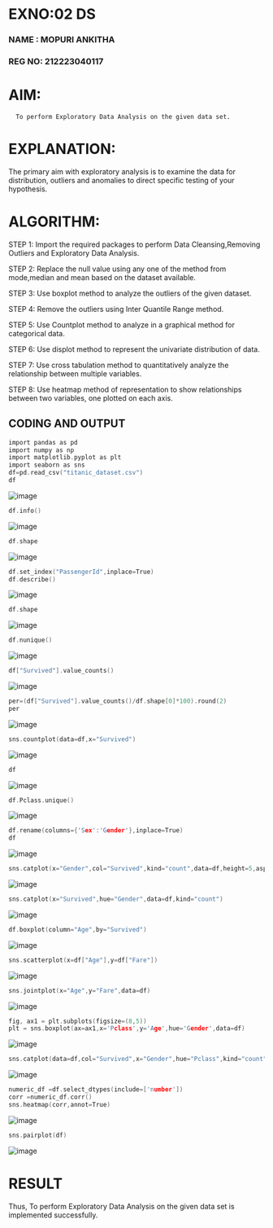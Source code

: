 # EXNO:02 DS
### NAME : MOPURI ANKITHA
### REG NO: 212223040117
# AIM:
      To perform Exploratory Data Analysis on the given data set.
      
      
# EXPLANATION:
  The primary aim with exploratory analysis is to examine the data for distribution, outliers and anomalies to direct specific testing of your hypothesis.
  
# ALGORITHM:
STEP 1: Import the required packages to perform Data Cleansing,Removing Outliers and Exploratory Data Analysis.

STEP 2: Replace the null value using any one of the method from mode,median and mean based on the dataset available.

STEP 3: Use boxplot method to analyze the outliers of the given dataset.

STEP 4: Remove the outliers using Inter Quantile Range method.

STEP 5: Use Countplot method to analyze in a graphical method for categorical data.

STEP 6: Use displot method to represent the univariate distribution of data.

STEP 7: Use cross tabulation method to quantitatively analyze the relationship between multiple variables.

STEP 8: Use heatmap method of representation to show relationships between two variables, one plotted on each axis.

## CODING AND OUTPUT
```c
import pandas as pd
import numpy as np
import matplotlib.pyplot as plt
import seaborn as sns
df=pd.read_csv("titanic_dataset.csv")
df
```
![image](https://github.com/user-attachments/assets/f5d98124-3373-412b-be88-8c4f80b075d8)
```c
df.info()
```
![image](https://github.com/user-attachments/assets/3110bb31-2a23-4f18-b117-597498e41a6d)

```c
df.shape
```

![image](https://github.com/user-attachments/assets/b5da1cb4-242e-480c-a6c3-4b7b5fe8e2b4)

```c
df.set_index("PassengerId",inplace=True)
df.describe()
```
![image](https://github.com/user-attachments/assets/46ae3007-fdb6-44d6-8357-02a25f709496)

```c
df.shape
```
![image](https://github.com/user-attachments/assets/db96bfe1-dec2-4d79-92e2-49caab17bccd)

```c
df.nunique()
```
![image](https://github.com/user-attachments/assets/0e1f5d1e-7f24-4883-93cf-1459927bb324)

```c
df["Survived"].value_counts()
```
![image](https://github.com/user-attachments/assets/10fe84aa-05b4-4fee-bc01-03b2bb64dce0)
```c
per=(df["Survived"].value_counts()/df.shape[0]*100).round(2)
per
```
![image](https://github.com/user-attachments/assets/3272bc47-498a-4fc4-84e7-18aa98b4a05a)
```c
sns.countplot(data=df,x="Survived")
```
![image](https://github.com/user-attachments/assets/a89fa277-da80-4041-985f-d3748b7bfbae)
```c
df
```
![image](https://github.com/user-attachments/assets/a935377a-1aae-4907-bd91-99cde2237217)

```c
df.Pclass.unique()
```
![image](https://github.com/user-attachments/assets/5ec071e8-4193-4f57-8663-a65386fe6960)
```c
df.rename(columns={'Sex':'Gender'},inplace=True)
df
```
![image](https://github.com/user-attachments/assets/be23b9d9-6a30-4bde-80ac-eb601b398810)
```c
sns.catplot(x="Gender",col="Survived",kind="count",data=df,height=5,aspect=.7)
```
![image](https://github.com/user-attachments/assets/865515dd-2681-4b9f-af44-41bb9c4eeafa)

```c
sns.catplot(x="Survived",hue="Gender",data=df,kind="count")
```
![image](https://github.com/user-attachments/assets/f7164d7a-5a91-40a9-ae14-45a5af5ffa82)

```c
df.boxplot(column="Age",by="Survived")
```
![image](https://github.com/user-attachments/assets/fcb87124-8610-43e0-ba89-a5bf83a1295e)

```c
sns.scatterplot(x=df["Age"],y=df["Fare"])
```
![image](https://github.com/user-attachments/assets/2dbab6dc-536e-42bd-93bd-5c9ac604ac3e)
```c
sns.jointplot(x="Age",y="Fare",data=df)
```
![image](https://github.com/user-attachments/assets/5b039429-4824-415e-b082-9d9873e575bf)
```c
fig, ax1 = plt.subplots(figsize=(8,5))
plt = sns.boxplot(ax=ax1,x='Pclass',y='Age',hue='Gender',data=df)
```
![image](https://github.com/user-attachments/assets/a7bc5cd4-c35d-40b0-bdfe-37b78cc35374)
```c
sns.catplot(data=df,col="Survived",x="Gender",hue="Pclass",kind="count")
```
![image](https://github.com/user-attachments/assets/e53833a6-2138-43d8-876d-10dc3e85ac45)
```c
numeric_df =df.select_dtypes(include=['number'])
corr =numeric_df.corr()
sns.heatmap(corr,annot=True)
```
![image](https://github.com/user-attachments/assets/fd3919f9-76b1-4ea8-af15-ed00a27bd38a)

```c
sns.pairplot(df)
```
![image](https://github.com/user-attachments/assets/00f66888-4423-411e-8657-6ef16fc7a16e)

# RESULT
Thus, To perform Exploratory Data Analysis on the given data set is implemented successfully.
